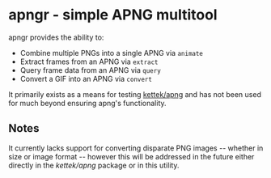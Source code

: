 # apngr - simple APNG multitool
apngr provides the ability to:

  * Combine multiple PNGs into a single APNG via `animate`
  * Extract frames from an APNG via `extract`
  * Query frame data from an APNG via `query`
  * Convert a GIF into an APNG via `convert`

It primarily exists as a means for testing [kettek/apng](https://github.com/kettek/apng) and has not been used for much beyond ensuring apng's functionality.

## Notes
It currently lacks support for converting disparate PNG images -- whether in size or image format -- however this will be addressed in the future either directly in the *kettek/apng* package or in this utility.
